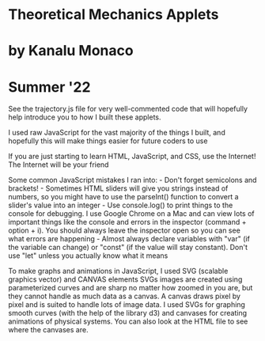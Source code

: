 # Theoretical Mechanics Applets
# by Kanalu Monaco
# Summer '22

See the trajectory.js file for very well-commented code that will hopefully help introduce you to how I built these applets.

I used raw JavaScript for the vast majority of the things I built, and hopefully this will make things easier for future coders to use

If you are just starting to learn HTML, JavaScript, and CSS, use the Internet! 
The Internet will be your friend

Some common JavaScript mistakes I ran into:
    - Don't forget semicolons and brackets!
    - Sometimes HTML sliders will give you strings instead of numbers, 
    so you might have to use the parseInt() function to convert a 
    slider's value into an integer
    - Use console.log() to print things to the console for debugging.
    I use Google Chrome on a Mac and can view lots of important things
    like the console and errors in the inspector (command + option + i). You should
    always leave the inspector open so you can see what errors are happening
    - Almost always declare variables with "var" (if the variable can change) or 
    "const" (if the value will stay constant). Don't use "let" unless you actually 
    know what it means

To make graphs and animations in JavaScript, I used SVG (scalable graphics vector) and CANVAS elements
SVGs images are created using parameterized curves and are sharp no matter how zoomed in you are, 
but they cannot handle as much data as a canvas.
A canvas draws pixel by pixel and is suited to handle lots of image data.
I used SVGs for graphing smooth curves (with the help of the library d3) 
and canvases for creating animations of physical systems.
You can also look at the HTML file to see where the canvases are.
